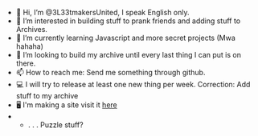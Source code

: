 - 👋 Hi, I’m @3L33tmakersUnited, I speak English only.
- 👀 I’m interested in building stuff to prank friends and adding stuff to Archives. 
- 🌱 I’m currently learning Javascript and more secret projects (Mwa hahaha)
- 💞️ I’m looking to build my archive until every last thing I can put is on there. 
- 📫 How to reach me: Send me something through github.
- 💻 I will try to release at least one new thing per week. Correction: Add stuff to my archive
- 🖥 I'm making a site visit it [here](https://3l33tmakersunited.github.io)
- - . . . Puzzle stuff?
<!---
3L33tmakersUnited/3L33tmakersUnited is a ✨ special ✨ repository because its `README.md` (this file) appears on your GitHub profile.
You can click the Preview link to take a look at your changes.
--->
